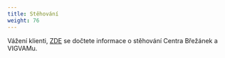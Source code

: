 ```yaml
---
title: Stěhování
weight: 76
---
```

Vážení klienti, [ZDE](https://www.brezanek.cz/aktuality/stehovani.html) se dočtete informace o stěhování Centra Břežánek a VIGVAMu.
